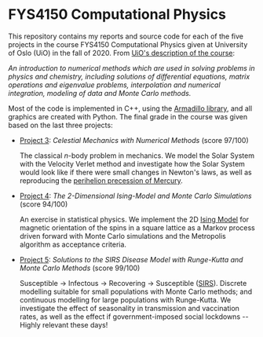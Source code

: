 # FYS4150 Computational Physics
This repository contains my reports and source code for each of the five projects in the course FYS4150 Computational Physics given at University of Oslo (UiO) in the fall of 2020. From [UiO's description of the course](https://www.uio.no/studier/emner/matnat/fys/FYS4150/index-eng.html):

*An introduction to numerical methods which are used in solving problems in physics and chemistry, including solutions of differential equations, matrix operations and eigenvalue problems, interpolation and numerical integration, modeling of data and Monte Carlo methods.*

Most of the code is implemented in C++, using the [Armadillo library](http://arma.sourceforge.net/), and all graphics are created with Python. The final grade in the course was given based on the last three projects:
* [Project 3](https://github.com/fonstelien/FYS4150/blob/master/project3/report/project3.pdf): *Celestial Mechanics with Numerical Methods* (score 97/100)

    The classical *n*-body problem in mechanics. We model the Solar System with the Velocity Verlet method and investigate how the Solar System would look like if there were small changes in Newton's laws, as well as reproducing the [perihelion precession of Mercury](https://en.wikipedia.org/wiki/Tests_of_general_relativity#Perihelion_precession_of_Mercury).
* [Project 4](https://github.com/fonstelien/FYS4150/blob/master/project4/report/project4.pdf): *The 2-Dimensional Ising-Model and Monte Carlo Simulations* (score 94/100)

    An exercise in statistical physics. We implement the 2D [Ising Model](https://en.wikipedia.org/wiki/Ising_model) for magnetic orientation of the spins in a square lattice as a Markov process driven forward with Monte Carlo simulations and the Metropolis algorithm as acceptance criteria.

* [Project 5](https://github.com/fonstelien/FYS4150/blob/master/project5/report/project5.pdf): *Solutions to the SIRS Disease Model with Runge-Kutta and Monte Carlo Methods* (score 99/100)
    
    Susceptible &#8594; Infectous &#8594; Recovering &#8594; Susceptible ([SIRS](https://en.wikipedia.org/wiki/Compartmental_models_in_epidemiology#The_SIR_model)). Discrete modelling suitable for small populations with Monte Carlo methods; and continuous modelling for large populations with Runge-Kutta. We investigate the effect of seasonality in transmission and vaccination rates, as well as the effect if government-imposed social lockdowns -- Highly relevant these days!